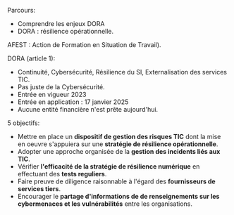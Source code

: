 Parcours:
* Comprendre les enjeux DORA
* DORA : résilience opérationnelle.

AFEST : Action de Formation en Situation de Travail).

DORA (article 1):
* Continuité, Cybersécurité, Résilience du SI, Externalisation des services TIC.
* Pas juste de la Cybersécurité.
* Entrée en vigueur 2023
* Entrée en application : 17 janvier 2025
* Aucune entité financière n'est prête aujourd'hui.

5 objectifs:
* Mettre en place un **dispositif de gestion des risques TIC** dont la mise en oeuvre s'appuiera sur une **stratégie de résilience opérationnelle**.
* Adopter une approche organisée de la **gestion des incidents liés aux TIC**.
* Vérifier **l'efficacité de la stratégie de résilience numérique** en effectuant des **tests reguliers**.
* Faire preuve de diligence raisonnable à l'égard des **fournisseurs de services tiers**.
* Encourager le **partage d'informations de de renseignements sur les cybermenaces et les vulnérabilités** entre les organisations.

